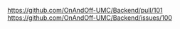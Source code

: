 https://github.com/OnAndOff-UMC/Backend/pull/101
https://github.com/OnAndOff-UMC/Backend/issues/100
